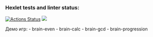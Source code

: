 ### Hexlet tests and linter status:
[![Actions Status](https://github.com/Demafogotto/frontend-project-44/actions/workflows/hexlet-check.yml/badge.svg)](https://github.com/Demafogotto/frontend-project-44/actions)
<a href="https://codeclimate.com/github/Demafogotto/frontend-project-44/maintainability"><img src="https://api.codeclimate.com/v1/badges/8db8399deedd1905503c/maintainability" /></a>

Демо игр:
<a href="https://asciinema.org/a/kSBg0JDcUdy3HatpSJ7MGqfpt"></a> - brain-even
<a href="https://asciinema.org/a/tGbE7833i1zOJnlYJI8jOve0N"></a> - brain-calc
<a href="https://asciinema.org/a/obeA12iA17KkUhnXXfuexDuDK"></a> - brain-gcd
<a href="https://asciinema.org/a/o8FNp7yqerZQR2BTgpmT0zJVK"></a> - brain-progression